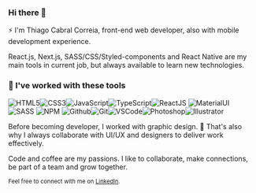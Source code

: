 ### Hi there 👋

⚡ I'm Thiago Cabral Correia, front-end web developer, also with mobile development experience.

React.js, Next.js, SASS/CSS/Styled-components and React Native are my main tools in current job, but always available to learn new technologies. 

### 🔧 I've worked with these tools

![HTML5](https://img.icons8.com/color/40/html-5.png)![CSS3](https://img.icons8.com/color/40/css3.png)![JavaScript](https://img.icons8.com/color/40/javascript.png)![TypeScript](https://img.icons8.com/color/40/typescript.png)![ReactJS](https://img.icons8.com/color/40/react-native.png) ![MaterialUI](https://img.icons8.com/color/40/material-ui.png) ![SASS](https://img.icons8.com/color/40/sass.png) ![NPM](https://img.icons8.com/color/40/npm.png) ![Github](https://img.icons8.com/material-outlined/40/github.png)![Git](https://img.icons8.com/color/40/git.png)![VSCode](https://img.icons8.com/color/40/visual-studio-code-2019.png)![Photoshop](https://img.icons8.com/color/40/adobe-photoshop--v1.png)![Illustrator](https://img.icons8.com/color/40/adobe-illustrator--v1.png)

Before becoming developer, I worked with graphic design. 🎨 That's also why I always collaborate with UI/UX and designers to deliver work effectively.

Code and coffee are my passions. I like to collaborate, make connections, be part of a team and grow together.

<small>Feel free to connect with me on <a href='https://www.linkedin.com/in/thiago-cabral-correia/' target='_blank' rel='noreferrer'>LinkedIn</a>.</small>

